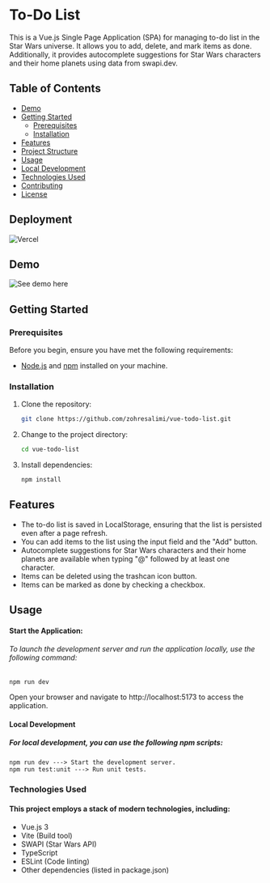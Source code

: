 # To-Do List

This is a Vue.js Single Page Application (SPA) for managing to-do list in the Star Wars universe. It allows you to add, delete, and mark items as done. Additionally, it provides autocomplete suggestions for Star Wars characters and their home planets using data from swapi.dev.

## Table of Contents

- [Demo](#demo)
- [Getting Started](#getting-started)
  - [Prerequisites](#prerequisites)
  - [Installation](#installation)
- [Features](#features)
- [Project Structure](#project-structure)
- [Usage](#usage)
- [Local Development](#local-development)
- [Technologies Used](#technologies-used)
- [Contributing](#contributing)
- [License](#license)

## Deployment

![Vercel](https://vercelbadge.vercel.app/api/zohresalimi/vue-todo-list)

## Demo

![See demo here](https://vue-todo-list-ghus.vercel.app/)

## Getting Started

### Prerequisites

Before you begin, ensure you have met the following requirements:

- [Node.js](https://nodejs.org/) and [npm](https://www.npmjs.com/) installed on your machine.

### Installation

1. Clone the repository:

   ```sh
   git clone https://github.com/zohresalimi/vue-todo-list.git

   ```

2. Change to the project directory:

   ```sh
   cd vue-todo-list
   ```

3. Install dependencies:

   ```sh
   npm install
   ```

## Features

- The to-do list is saved in LocalStorage, ensuring that the list is persisted even after a page refresh.
- You can add items to the list using the input field and the "Add" button.
- Autocomplete suggestions for Star Wars characters and their home planets are available when typing "@" followed by at least one character.
- Items can be deleted using the trashcan icon button.
- Items can be marked as done by checking a checkbox.

## Usage

#### Start the Application:

###### To launch the development server and run the application locally, use the following command:

    npm run dev

Open your browser and navigate to http://localhost:5173 to access the application.

#### Local Development

##### For local development, you can use the following npm scripts:

    npm run dev ---> Start the development server.
    npm run test:unit ---> Run unit tests.

### Technologies Used

#### This project employs a stack of modern technologies, including:

- Vue.js 3
- Vite (Build tool)
- SWAPI (Star Wars API)
- TypeScript
- ESLint (Code linting)
- Other dependencies (listed in package.json)
